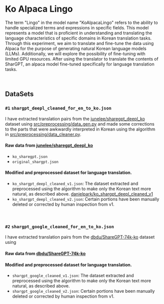 # Ko Alpaca Lingo
The term "Lingo" in the model name "KoAlpacaLingo" refers to the ability to handle specialized terms and expressions in specific fields. This model represents a model that is proficient in understanding and translating the language characteristics of specific domains in Korean translation tasks.
Through this experiment, we aim to translate and fine-tune the data using Alpaca for the purpose of generating natural Korean language models (LLMs). Additionally, we will explore the possibility of fine-tuning with limited GPU resources.
After using the translator to translate the contents of SharGPT, an alpaca model fine-tuned specifically for language translation tasks.

<br>


## DataSets
### `#1` `shargpt_deepl_cleaned_for_en_to_ko.json`

I have extracted translation pairs from the [junelee/sharegpt_deepl_ko](https://huggingface.co/datasets/junelee/sharegpt_deepl_ko) dataset using [src/preprocessing/data_gen.py](https://github.com/dsdanielpark/ko-sharegpt-deepl-alpaca/blob/main/src/preprocessing/data_gen.py) and made some corrections to the parts that were awkwardly interpreted in Korean using the algorithm in [src/preprocessing/data_cleaner.py](https://github.com/dsdanielpark/ko-sharegpt-deepl-alpaca/blob/main/src/preprocessing/data_cleaner.py).

#### Raw data from [junelee/sharegpt_deepl_ko](https://huggingface.co/datasets/junelee/sharegpt_deepl_ko)
- `ko_sharegpt.json`
- `original_shargpt.json`

#### Modified and preprocessed dataset for language translation.
- `ko_shargpt_deepl_cleaned_v1.json`: The dataset extracted and preprocessed using the algorithm to make only the Korean text more natural, as described above. [danielpark/ko_shargpt_deepl_cleaned_v1](https://huggingface.co/datasets/danielpark/ko_shargpt_deepl_cleaned_v1)
- `ko_shargpt_deepl_cleaned_v2.json`: Certain portions have been manually deleted or corrected by human inspection from v1.

<br>

### `#2` `shargpt_google_cleaned_for_en_to_ko.json`
I have extracted translation pairs from the [dbdu/ShareGPT-74k-ko](https://huggingface.co/datasets/dbdu/ShareGPT-74k-ko/tree/main) dataset using 


#### Raw data from [dbdu/ShareGPT-74k-ko](https://huggingface.co/datasets/dbdu/ShareGPT-74k-ko/tree/main)


#### Modified and preprocessed dataset for language translation.
- `shargpt_google_cleaned_v1.json`: The dataset extracted and preprocessed using the algorithm to make only the Korean text more natural, as described above.
- `shargpt_google_cleaned_v2.json`: Certain portions have been manually deleted or corrected by human inspection from v1.